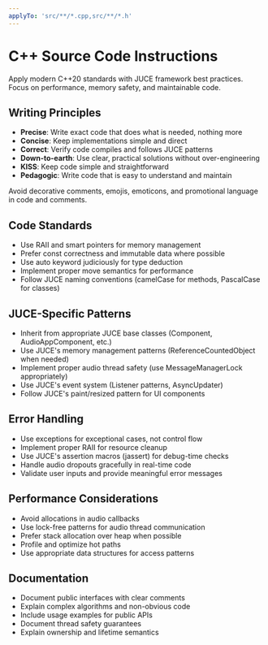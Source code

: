 ```yaml
---
applyTo: 'src/**/*.cpp,src/**/*.h'
---
```


# C++ Source Code Instructions

Apply modern C++20 standards with JUCE framework best practices. Focus on performance, memory safety, and
maintainable code.

## Writing Principles

- **Precise**: Write exact code that does what is needed, nothing more
- **Concise**: Keep implementations simple and direct
- **Correct**: Verify code compiles and follows JUCE patterns
- **Down-to-earth**: Use clear, practical solutions without over-engineering
- **KISS**: Keep code simple and straightforward
- **Pedagogic**: Write code that is easy to understand and maintain

Avoid decorative comments, emojis, emoticons, and promotional language in code and comments.

## Code Standards

- Use RAII and smart pointers for memory management
- Prefer const correctness and immutable data where possible
- Use auto keyword judiciously for type deduction
- Implement proper move semantics for performance
- Follow JUCE naming conventions (camelCase for methods, PascalCase for classes)

## JUCE-Specific Patterns

- Inherit from appropriate JUCE base classes (Component, AudioAppComponent, etc.)
- Use JUCE's memory management patterns (ReferenceCountedObject when needed)
- Implement proper audio thread safety (use MessageManagerLock appropriately)
- Use JUCE's event system (Listener patterns, AsyncUpdater)
- Follow JUCE's paint/resized pattern for UI components

## Error Handling

- Use exceptions for exceptional cases, not control flow
- Implement proper RAII for resource cleanup
- Use JUCE's assertion macros (jassert) for debug-time checks
- Handle audio dropouts gracefully in real-time code
- Validate user inputs and provide meaningful error messages

## Performance Considerations

- Avoid allocations in audio callbacks
- Use lock-free patterns for audio thread communication
- Prefer stack allocation over heap when possible
- Profile and optimize hot paths
- Use appropriate data structures for access patterns

## Documentation

- Document public interfaces with clear comments
- Explain complex algorithms and non-obvious code
- Include usage examples for public APIs
- Document thread safety guarantees
- Explain ownership and lifetime semantics
